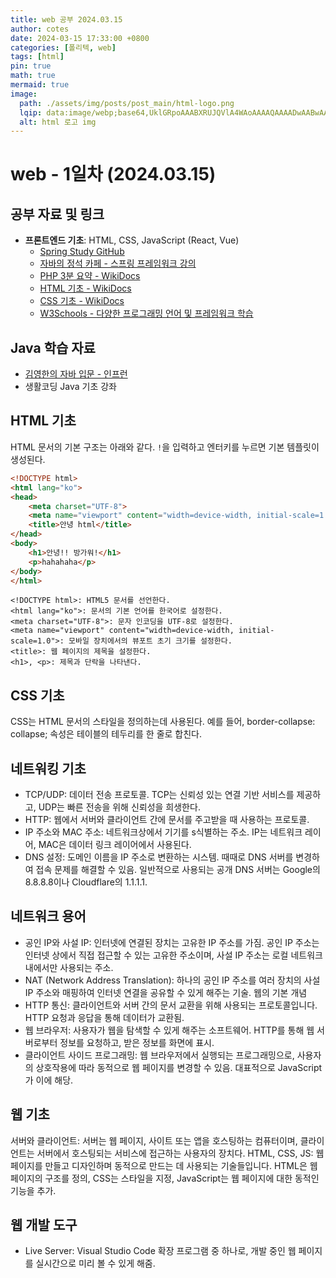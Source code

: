 ```yaml
---
title: web 공부 2024.03.15
author: cotes
date: 2024-03-15 17:33:00 +0800
categories: [폴리텍, web]
tags: [html]
pin: true
math: true
mermaid: true
image:
  path: ./assets/img/posts/post_main/html-logo.png
  lqip: data:image/webp;base64,UklGRpoAAABXRUJQVlA4WAoAAAAQAAAADwAABwAAQUxQSDIAAAARL0AmbZurmr57yyIiqE8oiG0bejIYEQTgqiDA9vqnsUSI6H+oAERp2HZ65qP/VIAWAFZQOCBCAAAA8AEAnQEqEAAIAAVAfCWkAALp8sF8rgRgAP7o9FDvMCkMde9PK7euH5M1m6VWoDXf2FkP3BqV0ZYbO6NA/VFIAAAA
  alt: html 로고 img 
---
```


# web - 1일차 (2024.03.15)

## 공부 자료 및 링크

- **프론트엔드 기초**: HTML, CSS, JavaScript (React, Vue)
  - [Spring Study GitHub](https://github.com/ttaengz/spring-study/)
  - [자바의 정석 카페 - 스프링 프레임워크 강의](https://cafe.naver.com/javachobostudy.cafe)
  - [PHP 3분 요약 - WikiDocs](https://wikidocs.net/book/5793)
  - [HTML 기초 - WikiDocs](https://wikidocs.net/book/7596)
  - [CSS 기초 - WikiDocs](https://wikidocs.net/book/9136)
  - [W3Schools - 다양한 프로그래밍 언어 및 프레임워크 학습](https://www.w3schools.com/)

## Java 학습 자료

- [김영한의 자바 입문 - 인프런](https://www.inflearn.com/course/김영한의-자바-입문#curriculum)
- 생활코딩 Java 기초 강좌

## HTML 기초

HTML 문서의 기본 구조는 아래와 같다. `!`을 입력하고 엔터키를 누르면 기본 템플릿이 생성된다.

```html
<!DOCTYPE html>
<html lang="ko">
<head>
    <meta charset="UTF-8">
    <meta name="viewport" content="width=device-width, initial-scale=1.0">
    <title>안녕 html</title>
</head>
<body>
    <h1>안녕!! 방가워!</h1>
    <p>hahahaha</p>
</body>
</html>
```
    <!DOCTYPE html>: HTML5 문서를 선언한다.
    <html lang="ko">: 문서의 기본 언어를 한국어로 설정한다.
    <meta charset="UTF-8">: 문자 인코딩을 UTF-8로 설정한다.
    <meta name="viewport" content="width=device-width, initial-scale=1.0">: 모바일 장치에서의 뷰포트 초기 크기를 설정한다.
    <title>: 웹 페이지의 제목을 설정한다.
    <h1>, <p>: 제목과 단락을 나타낸다.

## CSS 기초
CSS는 HTML 문서의 스타일을 정의하는데 사용된다. 예를 들어, border-collapse: collapse; 속성은 테이블의 테두리를 한 줄로 합친다.


## 네트워킹 기초
- TCP/UDP: 데이터 전송 프로토콜. TCP는 신뢰성 있는 연결 기반 서비스를 제공하고, UDP는 빠른 전송을 위해 신뢰성을 희생한다.
- HTTP: 웹에서 서버와 클라이언트 간에 문서를 주고받을 때 사용하는 프로토콜.
- IP 주소와 MAC 주소: 네트워크상에서 기기를 s식별하는 주소. IP는 네트워크 레이어, MAC은 데이터 링크 레이어에서 사용된다.
- DNS 설정: 도메인 이름을 IP 주소로 변환하는 시스템. 때때로 DNS 서버를 변경하여 접속 문제를 해결할 수 있음. 일반적으로 사용되는 공개 DNS 서버는 Google의 8.8.8.8이나 Cloudflare의 1.1.1.1.


## 네트워크 용어
- 공인 IP와 사설 IP: 인터넷에 연결된 장치는 고유한 IP 주소를 가짐. 공인 IP 주소는 인터넷 상에서 직접 접근할 수 있는 고유한 주소이며, 사설 IP 주소는 로컬 네트워크 내에서만 사용되는 주소.
- NAT (Network Address Translation): 하나의 공인 IP 주소를 여러 장치의 사설 IP 주소와 매핑하여 인터넷 연결을 공유할 수 있게 해주는 기술.
웹의 기본 개념
- HTTP 통신: 클라이언트와 서버 간의 문서 교환을 위해 사용되는 프로토콜입니다. HTTP 요청과 응답을 통해 데이터가 교환됨.
- 웹 브라우저: 사용자가 웹을 탐색할 수 있게 해주는 소프트웨어. HTTP를 통해 웹 서버로부터 정보를 요청하고, 받은 정보를 화면에 표시.
- 클라이언트 사이드 프로그래밍: 웹 브라우저에서 실행되는 프로그래밍으로, 사용자의 상호작용에 따라 동적으로 웹 페이지를 변경할 수 있음. 대표적으로 JavaScript가 이에 해당.


## 웹 기초
서버와 클라이언트: 서버는 웹 페이지, 사이트 또는 앱을 호스팅하는 컴퓨터이며, 클라이언트는 서버에서 호스팅되는 서비스에 접근하는 사용자의 장치다.
HTML, CSS, JS: 웹 페이지를 만들고 디자인하며 동적으로 만드는 데 사용되는 기술들입니다. HTML은 웹 페이지의 구조를 정의, CSS는 스타일을 지정, JavaScript는 웹 페이지에 대한 동적인 기능을 추가.


## 웹 개발 도구
- Live Server: Visual Studio Code 확장 프로그램 중 하나로, 개발 중인 웹 페이지를 실시간으로 미리 볼 수 있게 해줌.



